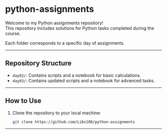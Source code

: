 # python-assignments

Welcome to my Python assignments repository!  
This repository includes solutions for Python tasks completed during the course.

Each folder corresponds to a specific day of assignments.

---

## Repository Structure

- `day02/`: Contains scripts and a notebook for basic calculations.
- `day03/`: Contains updated scripts and a notebook for advanced tasks.

---

## How to Use

1. Clone the repository to your local machine:

   ```bash
   git clone https://github.com/Libs100/python-assignments


---

